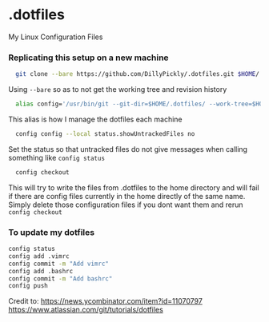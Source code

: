 # .dotfiles
My Linux Configuration Files

### Replicating this setup on a new machine


``` bash
  git clone --bare https://github.com/DillyPickly/.dotfiles.git $HOME/.dotfiles
```
Using `--bare` so as to not get the working tree and revision history


``` bash 
  alias config='/usr/bin/git --git-dir=$HOME/.dotfiles/ --work-tree=$HOME'
```
This alias is how I manage the dotfiles each machine

``` bash
  config config --local status.showUntrackedFiles no
```
Set the status so that untracked files do not give messages when calling something like `config status`


``` bash
  config checkout 
```
This will try to write the files from .dotfiles to the home directory and will fail if there are config files currently in the home directly of the same name. Simply delete those configuration files if you dont want them and rerun `config checkout`
  
  
  ### To update my dotfiles
  
  ``` bash
  config status
  config add .vimrc
  config commit -m "Add vimrc"
  config add .bashrc
  config commit -m "Add bashrc"
  config push
  ```
  

Credit to:
https://news.ycombinator.com/item?id=11070797
https://www.atlassian.com/git/tutorials/dotfiles
